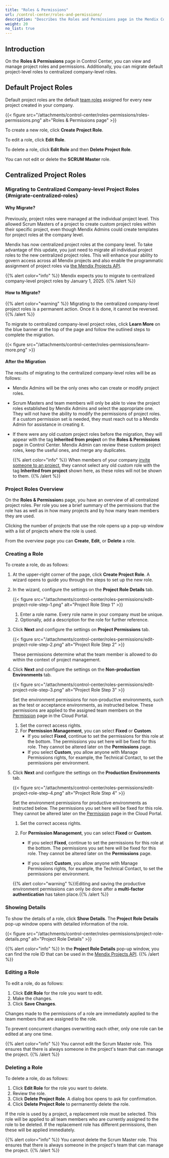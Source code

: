 ```yaml
---
title: "Roles & Permissions"
url: /control-center/roles-and-permissions/
description: "Describes the Roles and Permissions page in the Mendix Control Center."
weight: 20
no_list: true
---
```


## Introduction

On the **Roles & Permissions** page in Control Center, you can view and manage project roles and permissions. Additionally, you can migrate default project-level roles to centralized company-level roles.

## Default Project Roles

Default project roles are the default [team roles](/developerportal/general/app-roles/#team-roles) assigned for every new project created in your company.

{{< figure src="/attachments/control-center/roles-permissions/roles-permissions.png"  alt="Roles & Permissions page" >}}

To create a new role, click **Create Project Role**.

To edit a role, click **Edit Role**.

To delete a role, click **Edit Role** and then **Delete Project Role**.

You can not edit or delete the **SCRUM Master** role.

## Centralized Project Roles

### Migrating to Centralized Company-level Project Roles {#migrate-centralized-roles}

#### Why Migrate?

Previously, project roles were managed at the individual project level. This allowed Scrum Masters of a project to create custom project roles within their specific project, even though Mendix Admins could create templates for project roles at the company level.

Mendix has now centralized project roles at the company level. To take advantage of this update, you just need to migrate all individual project roles to the new centralized project roles. This will enhance your ability to govern access across all Mendix projects and also enable the programmatic assignment of project roles via [the Mendix Projects API](/apidocs-mxsdk/apidocs/projects-api/).

{{% alert color="info" %}}
Mendix expects you to migrate to centralized company-level project roles by January 1, 2025.
{{% /alert %}}

#### How to Migrate?

{{% alert color="warning" %}}
Migrating to the centralized company-level project roles is a permanent action. Once it is done, it cannot be reversed.
{{% /alert %}}

To migrate to centralized company-level project roles, click **Learn More** on the blue banner at the top of the page and follow the outlined steps to complete the migration.

{{< figure src="/attachments/control-center/roles-permissions/learn-more.png"  >}}

#### After the Migration

The results of migrating to the centralized company-level roles will be as follows:

* Mendix Admins will be the only ones who can create or modify project roles.

* Scrum Masters and team members will only be able to view the project roles established by Mendix Admins and select the appropriate one. They will not have the ability to modify the permissions of project roles. If a custom permission set is needed, they must reach out to a Mendix Admin for assistance in creating it.

* If there were any old custom project roles before the migration, they will appear with the tag **Inherited from project** on the **Roles & Permissions** page in Control Center. Mendix Admin can review these custom project roles, keep the useful ones, and merge any duplicates.

  {{% alert color="info" %}}
  When members of your company  [invite someone to an project](/developerportal/general/team/#inviting), they cannot select any old custom role with the tag **Inherited from project** shown here, as these roles will not be shown to them.
  {{% /alert %}} 

### Project Roles Overview

On the **Roles & Permission**s page, you have an overview of all centralized project roles. Per role you see a brief summary of the permissions that the role has as well as in how many projects and by how many team members they are used.

Clicking the number of projects that use the role opens up a pop-up window with a list of projects where the role is used.

From the overview page you can **Create**, **Edit**, or **Delete** a role.

### Creating a Role

To create a role, do as follows:

1. At the upper-right corner of the page, click **Create Project Role**. A wizard opens to guide you through the steps to set up the new role.

2. In the wizard, configure the settings on the **Project Role Details** tab.

    {{< figure src="/attachments/control-center/roles-permissions/edit-project-role-step-1.png" alt="Project Role Step 1" >}}

    1. Enter a role name. Every role name in your company must be unique.
    2. Optionally, add a description for the role for further reference.

3. Click **Next** and configure the settings on **Project Permissions** tab.

    {{< figure src="/attachments/control-center/roles-permissions/edit-project-role-step-2.png" alt="Project Role Step 2" >}}

    These permissions determine what the team member is allowed to do within the context of project management.

4. Click **Next** and configure the settings on the **Non-production Environments** tab.

   {{< figure src="/attachments/control-center/roles-permissions/edit-project-role-step-3.png" alt="Project Role Step 3" >}}

   Set the environment permissions for non-productive environments, such as the test or acceptance environments, as instructed below. These permissions are applied to the assigned team members on the [Permission](/developerportal/deploy/environments/#permissions) page in the Cloud Portal.

   1. Set the correct access rights.
   2. For **Permission Management**, you can select **Fixed** or **Custom**. 
      * If you select **Fixed**, continue to set the permissions for this role at the bottom. The permissions you set here will be fixed for this role. They cannot be altered later on the **Permissions** page.
      * If you select **Custom**, you allow anyone with Manage Permissions rights, for example, the Technical Contact, to set the permissions per environment.

5. Click **Next** and configure the settings on the **Production Environments** tab.

    {{< figure src="/attachments/control-center/roles-permissions/edit-project-role-step-4.png" alt="Project Role Step 4" >}}

    Set the environment permissions for productive environments as instructed below. The permissions you set here will be fixed for this role. They cannot be altered later on the [Permission](/developerportal/deploy/environments/#permissions) page in the Cloud Portal.

    1. Set the correct access rights.
    2. For **Permission Management**, you can select **Fixed** or **Custom**. 
        
        * If you select **Fixed**, continue to set the permissions for this role at the bottom. The permissions you set here will be fixed for this role. They cannot be altered later on the **Permissions** page.
        
        * If you select **Custom**, you allow anyone with Manage Permissions rights, for example, the Technical Contact, to set the permissions per environment.

    {{% alert color="warning" %}}Editing and saving the productive environment permissions can only be done after a **multi-factor authentication** has taken place.{{% /alert %}}

### Showing Details

To show the details of a role, click **Show Details**. The **Project Role Details** pop-up window opens with detailed information of the role.

{{< figure src="/attachments/control-center/roles-permissions/project-role-details.png" alt="Project Role Details" >}}

{{% alert color="info" %}}
In the **Project Role Details** pop-up window, you can find the role ID that can be used in the [Mendix Projects API](/apidocs-mxsdk/apidocs/projects-api/).
{{% /alert %}}

### Editing a Role

To edit a role, do as follows:

1. Click **Edit Role** for the role you want to edit.
2. Make the changes.
3. Click **Save Changes**.

Changes made to the permissions of a role are immediately applied to the team members that are assigned to the role.

To prevent concurrent changes overwriting each other, only one role can be edited at any one time.

{{% alert color="info" %}}
You cannot edit the Scrum Master role. This ensures that there is always someone in the project's team that can manage the project.
{{% /alert %}}

### Deleting a Role

To delete a role, do as follows:

1. Click **Edit Role** for the role you want to delete.
2. Review the role.
3. Click **Delete Project Role**. A dialog box opens to ask for confirmation.
4. Click **Delete Project Role** to permanently delete the role.

If the role is used by a project, a replacement role must be selected. This role will be applied to all team members who are currently assigned to the role to be deleted. If the replacement role has different permissions, then these will be applied immediately.

{{% alert color="info" %}}
You cannot delete the Scrum Master role. This ensures that there is always someone in the project's team that can manage the project.
{{% /alert %}}
